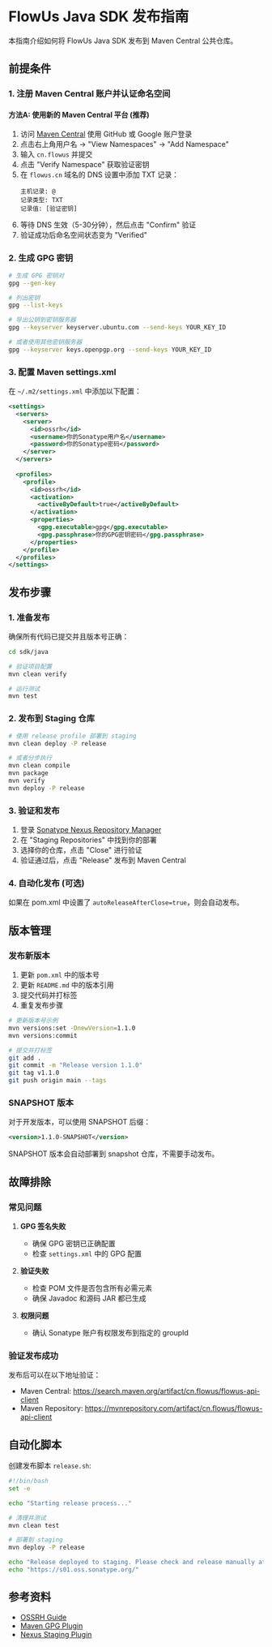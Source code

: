 # FlowUs Java SDK 发布指南

本指南介绍如何将 FlowUs Java SDK 发布到 Maven Central 公共仓库。

## 前提条件

### 1. 注册 Maven Central 账户并认证命名空间

#### 方法A: 使用新的 Maven Central 平台 (推荐)

1. 访问 [Maven Central](https://central.sonatype.com/) 使用 GitHub 或 Google 账户登录
2. 点击右上角用户名 → "View Namespaces" → "Add Namespace"
3. 输入 `cn.flowus` 并提交
4. 点击 "Verify Namespace" 获取验证密钥
5. 在 `flowus.cn` 域名的 DNS 设置中添加 TXT 记录：
   ```
   主机记录: @
   记录类型: TXT  
   记录值: [验证密钥]
   ```
6. 等待 DNS 生效（5-30分钟），然后点击 "Confirm" 验证
7. 验证成功后命名空间状态变为 "Verified"

### 2. 生成 GPG 密钥

```bash
# 生成 GPG 密钥对
gpg --gen-key

# 列出密钥
gpg --list-keys

# 导出公钥到密钥服务器
gpg --keyserver keyserver.ubuntu.com --send-keys YOUR_KEY_ID

# 或者使用其他密钥服务器
gpg --keyserver keys.openpgp.org --send-keys YOUR_KEY_ID
```

### 3. 配置 Maven settings.xml

在 `~/.m2/settings.xml` 中添加以下配置：

```xml
<settings>
  <servers>
    <server>
      <id>ossrh</id>
      <username>你的Sonatype用户名</username>
      <password>你的Sonatype密码</password>
    </server>
  </servers>
  
  <profiles>
    <profile>
      <id>ossrh</id>
      <activation>
        <activeByDefault>true</activeByDefault>
      </activation>
      <properties>
        <gpg.executable>gpg</gpg.executable>
        <gpg.passphrase>你的GPG密钥密码</gpg.passphrase>
      </properties>
    </profile>
  </profiles>
</settings>
```

## 发布步骤

### 1. 准备发布

确保所有代码已提交并且版本号正确：

```bash
cd sdk/java

# 验证项目配置
mvn clean verify

# 运行测试
mvn test
```

### 2. 发布到 Staging 仓库

```bash
# 使用 release profile 部署到 staging
mvn clean deploy -P release

# 或者分步执行
mvn clean compile
mvn package
mvn verify
mvn deploy -P release
```

### 3. 验证和发布

1. 登录 [Sonatype Nexus Repository Manager](https://s01.oss.sonatype.org/)
2. 在 "Staging Repositories" 中找到你的部署
3. 选择你的仓库，点击 "Close" 进行验证
4. 验证通过后，点击 "Release" 发布到 Maven Central

### 4. 自动化发布 (可选)

如果在 pom.xml 中设置了 `autoReleaseAfterClose=true`，则会自动发布。

## 版本管理

### 发布新版本

1. 更新 `pom.xml` 中的版本号
2. 更新 `README.md` 中的版本引用
3. 提交代码并打标签
4. 重复发布步骤

```bash
# 更新版本号示例
mvn versions:set -DnewVersion=1.1.0
mvn versions:commit

# 提交并打标签
git add .
git commit -m "Release version 1.1.0"
git tag v1.1.0
git push origin main --tags
```

### SNAPSHOT 版本

对于开发版本，可以使用 SNAPSHOT 后缀：

```xml
<version>1.1.0-SNAPSHOT</version>
```

SNAPSHOT 版本会自动部署到 snapshot 仓库，不需要手动发布。

## 故障排除

### 常见问题

1. **GPG 签名失败**
   - 确保 GPG 密钥已正确配置
   - 检查 `settings.xml` 中的 GPG 配置

2. **验证失败**
   - 检查 POM 文件是否包含所有必需元素
   - 确保 Javadoc 和源码 JAR 都已生成

3. **权限问题**
   - 确认 Sonatype 账户有权限发布到指定的 groupId

### 验证发布成功

发布后可以在以下地址验证：

- Maven Central: https://search.maven.org/artifact/cn.flowus/flowus-api-client
- Maven Repository: https://mvnrepository.com/artifact/cn.flowus/flowus-api-client

## 自动化脚本

创建发布脚本 `release.sh`:

```bash
#!/bin/bash
set -e

echo "Starting release process..."

# 清理并测试
mvn clean test

# 部署到 staging
mvn deploy -P release

echo "Release deployed to staging. Please check and release manually at:"
echo "https://s01.oss.sonatype.org/"
```

## 参考资料

- [OSSRH Guide](https://central.sonatype.org/publish/publish-guide/)
- [Maven GPG Plugin](https://maven.apache.org/plugins/maven-gpg-plugin/)
- [Nexus Staging Plugin](https://github.com/sonatype/nexus-maven-plugins/tree/main/staging/maven-plugin)

